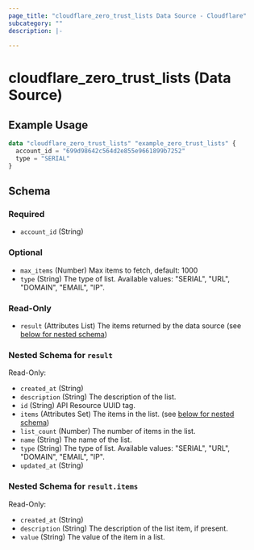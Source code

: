 ```yaml
---
page_title: "cloudflare_zero_trust_lists Data Source - Cloudflare"
subcategory: ""
description: |-
  
---
```


# cloudflare_zero_trust_lists (Data Source)



## Example Usage

```terraform
data "cloudflare_zero_trust_lists" "example_zero_trust_lists" {
  account_id = "699d98642c564d2e855e9661899b7252"
  type = "SERIAL"
}
```

<!-- schema generated by tfplugindocs -->
## Schema

### Required

- `account_id` (String)

### Optional

- `max_items` (Number) Max items to fetch, default: 1000
- `type` (String) The type of list.
Available values: "SERIAL", "URL", "DOMAIN", "EMAIL", "IP".

### Read-Only

- `result` (Attributes List) The items returned by the data source (see [below for nested schema](#nestedatt--result))

<a id="nestedatt--result"></a>
### Nested Schema for `result`

Read-Only:

- `created_at` (String)
- `description` (String) The description of the list.
- `id` (String) API Resource UUID tag.
- `items` (Attributes Set) The items in the list. (see [below for nested schema](#nestedatt--result--items))
- `list_count` (Number) The number of items in the list.
- `name` (String) The name of the list.
- `type` (String) The type of list.
Available values: "SERIAL", "URL", "DOMAIN", "EMAIL", "IP".
- `updated_at` (String)

<a id="nestedatt--result--items"></a>
### Nested Schema for `result.items`

Read-Only:

- `created_at` (String)
- `description` (String) The description of the list item, if present.
- `value` (String) The value of the item in a list.


